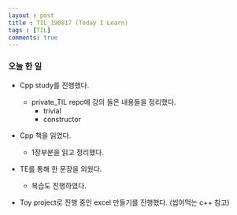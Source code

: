 ```yaml
---
layout : post
title : TIL_190817 (Today I Learn)
tags : [TIL]
comments: true
---
```

### 오늘 한 일
- Cpp study를 진행했다.
  - private_TIL repo에 강의 들은 내용들을 정리했다.
    - trivial
    - constructor

- Cpp 책을 읽었다.
  - 1장부분을 읽고 정리했다.

- TE를 통해 한 문장을 외웠다.
  - 복습도 진행하였다.

- Toy project로 진행 중인 excel 만들기를 진행했다. (씹어먹는 c++ 참고)


